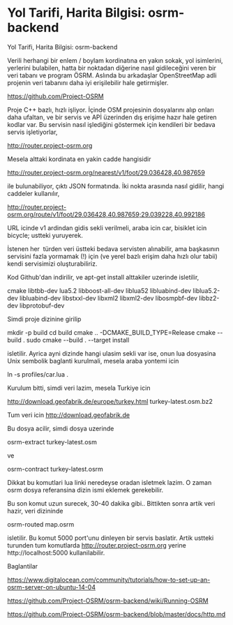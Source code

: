 # Yol Tarifi, Harita Bilgisi: osrm-backend


Yol Tarifi, Harita Bilgisi: osrm-backend




Verili herhangi bir enlem / boylam kordinatına en yakın sokak, yol isimlerini, yerlerini bulabilen, hatta bir noktadan diğerine nasıl gidileceğini veren bir veri tabanı ve program ÖSRM. Aslında bu arkadaşlar OpenStreetMap adli projenin veri tabanını daha iyi erişilebilir hale getirmişler.

https://github.com/Project-OSRM

Proje C++ bazlı, hızlı işliyor. İçinde OSM projesinin dosyalarını alıp onları daha ufaltan, ve bir servis ve APİ üzerinden dış erişime hazır hale getiren kodlar var. Bu servisin nasıl işlediğini göstermek için kendileri bir bedava servis işletiyorlar,

http://router.project-osrm.org

Mesela alttaki kordinata en yakin cadde hangisidir

http://router.project-osrm.org/nearest/v1/foot/29.036428,40.987659

ile bulunabiliyor, çıktı JSON formatında. İki nokta arasında nasıl gidilir, hangi caddeler kullanılır,

http://router.project-osrm.org/route/v1/foot/29.036428,40.987659;29.039228,40.992186

URL icinde v1 ardindan gidis sekli verilmeli, araba icin car, bisiklet icin bicycle; ustteki yuruyerek.

İstenen her  türden veri üstteki bedava servisten alınabilir, ama başkasının servisini fazla yormamak (!) için (ve yerel bazlı erişim daha hızlı olur tabii) kendi servisimizi oluşturabiliriz.

Kod Github'dan indirilir, ve apt-get install alttakiler uzerinde isletilir,

cmake libtbb-dev lua5.2 libboost-all-dev liblua52 libluabind-dev liblua5.2-dev libluabind-dev libstxxl-dev libxml2 libxml2-dev libosmpbf-dev libbz2-dev libprotobuf-dev

Simdi proje dizinine girilip

mkdir -p build
cd build
cmake .. -DCMAKE_BUILD_TYPE=Release
cmake --build .
sudo cmake --build . --target install

isletilir. Ayrica ayni dizinde hangi ulasim sekli var ise, onun lua dosyasina Unix sembolik baglanti kurulmali, mesela araba yontemi icin

ln -s profiles/car.lua .

Kurulum bitti, simdi veri lazim, mesela Turkiye icin

http://download.geofabrik.de/europe/turkey.html turkey-latest.osm.bz2

Tum veri icin http://download.geofabrik.de

Bu dosya acilir, simdi dosya uzerinde

osrm-extract turkey-latest.osm

ve

osrm-contract turkey-latest.osrm

Dikkat bu komutlari lua linki neredeyse oradan isletmek lazim. O zaman osrm dosya referansina dizin ismi eklemek gerekebilir.

Bu son komut uzun surecek, 30-40 dakika gibi.. Bittikten sonra artik veri hazir, veri dizininde

osrm-routed map.osrm

isletilir. Bu komut 5000 port'unu dinleyen bir servis baslatir. Artik ustteki turunden tum komutlarda http://router.project-osrm.org yerine http://localhost:5000 kullanilabilir.

Baglantilar

https://www.digitalocean.com/community/tutorials/how-to-set-up-an-osrm-server-on-ubuntu-14-04

https://github.com/Project-OSRM/osrm-backend/wiki/Running-OSRM

https://github.com/Project-OSRM/osrm-backend/blob/master/docs/http.md






